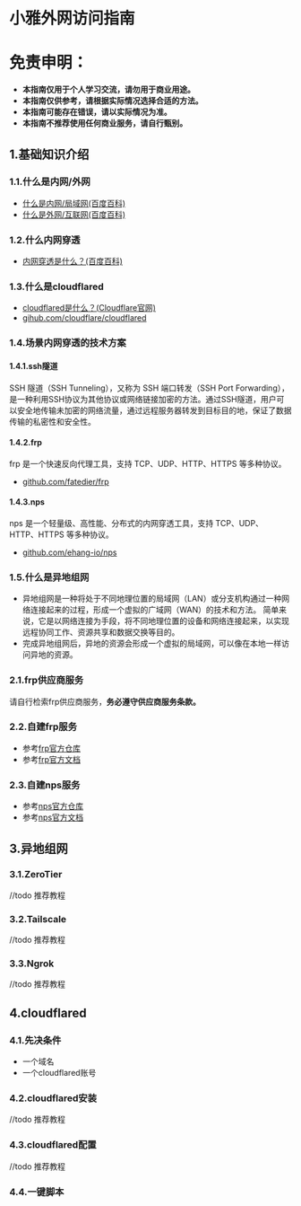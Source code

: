 # 小雅外网访问指南
# 免责申明：
- **本指南仅用于个人学习交流，请勿用于商业用途。**
- **本指南仅供参考，请根据实际情况选择合适的方法。**
- **本指南可能存在错误，请以实际情况为准。**
- **本指南不推荐使用任何商业服务，请自行甄别。**
## 1.基础知识介绍
### 1.1.什么是内网/外网
- [什么是内网/局域网(百度百科)](https://baike.baidu.com/item/%E5%B1%80%E5%9F%9F%E7%BD%91/98626)
- [什么是外网/互联网(百度百科)](https://baike.baidu.com/item/%E4%BA%92%E8%81%94%E7%BD%91/199186)
### 1.2.什么内网穿透
- [内网穿透是什么？(百度百科)](https://baike.baidu.com/item/%E5%86%85%E7%BD%91%E7%A9%BF%E9%80%8F/8597835)
### 1.3.什么是cloudflared
- [cloudflared是什么？(Cloudflare官网)](https://developers.cloudflare.com/cloudflare-one/connections/connect-networks/)
- [gihub.com/cloudflare/cloudflared](https://github.com/cloudflare/cloudflared)
### 1.4.场景内网穿透的技术方案
#### 1.4.1.ssh隧道
SSH 隧道（SSH Tunneling），又称为 SSH 端口转发（SSH Port Forwarding），是一种利用SSH协议为其他协议或网络链接加密的方法。通过SSH隧道，用户可以安全地传输未加密的网络流量，通过远程服务器转发到目标目的地，保证了数据传输的私密性和安全性。
#### 1.4.2.frp
frp 是一个快速反向代理工具，支持 TCP、UDP、HTTP、HTTPS 等多种协议。
- [github.com/fatedier/frp](https://github.com/fatedier/frp)
#### 1.4.3.nps
nps 是一个轻量级、高性能、分布式的内网穿透工具，支持 TCP、UDP、HTTP、HTTPS 等多种协议。
- [github.com/ehang-io/nps](https://github.com/ehang-io/nps)
### 1.5.什么是异地组网
- 异地组网是一种将处于不同地理位置的局域网（LAN）或分支机构通过一种网络连接起来的过程，形成一个虚拟的广域网（WAN）的技术和方法。 简单来说，它是以网络连接为手段，将不同地理位置的设备和网络连接起来，以实现远程协同工作、资源共享和数据交换等目的。
- 完成异地组网后，异地的资源会形成一个虚拟的局域网，可以像在本地一样访问异地的资源。
### 2.1.frp供应商服务
请自行检索frp供应商服务，**务必遵守供应商服务条款。**
### 2.2.自建frp服务
- 参考[frp官方仓库](https://github.com/fatedier/frp/blob/master/README_zh.md)
- 参考[frp官方文档](https://gofrp.org/zh-cn/)
### 2.3.自建nps服务
- 参考[nps官方仓库](https://github.com/ehang-io/nps)
- 参考[nps官方文档](https://ehang.io/nps/documents)
## 3.异地组网
### 3.1.ZeroTier
//todo 推荐教程
### 3.2.Tailscale
//todo 推荐教程
### 3.3.Ngrok
//todo 推荐教程
## 4.cloudflared
### 4.1.先决条件
- 一个域名
- 一个cloudflared账号
### 4.2.cloudflared安装
//todo 推荐教程
### 4.3.cloudflared配置
//todo 推荐教程
### 4.4.一键脚本